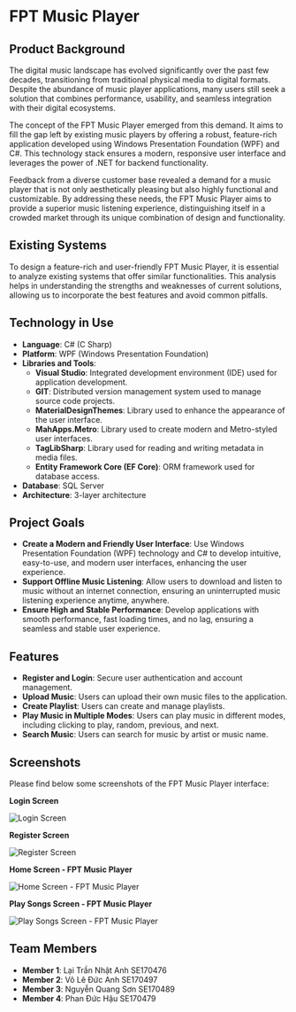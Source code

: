 
# FPT Music Player

## Product Background

The digital music landscape has evolved significantly over the past few decades, transitioning from traditional physical media to digital formats. Despite the abundance of music player applications, many users still seek a solution that combines performance, usability, and seamless integration with their digital ecosystems.

The concept of the FPT Music Player emerged from this demand. It aims to fill the gap left by existing music players by offering a robust, feature-rich application developed using Windows Presentation Foundation (WPF) and C#. This technology stack ensures a modern, responsive user interface and leverages the power of .NET for backend functionality.

Feedback from a diverse customer base revealed a demand for a music player that is not only aesthetically pleasing but also highly functional and customizable. By addressing these needs, the FPT Music Player aims to provide a superior music listening experience, distinguishing itself in a crowded market through its unique combination of design and functionality.

## Existing Systems

To design a feature-rich and user-friendly FPT Music Player, it is essential to analyze existing systems that offer similar functionalities. This analysis helps in understanding the strengths and weaknesses of current solutions, allowing us to incorporate the best features and avoid common pitfalls.

## Technology in Use

- **Language**: C# (C Sharp)
- **Platform**: WPF (Windows Presentation Foundation)
- **Libraries and Tools**:
  - **Visual Studio**: Integrated development environment (IDE) used for application development.
  - **GIT**: Distributed version management system used to manage source code projects.
  - **MaterialDesignThemes**: Library used to enhance the appearance of the user interface.
  - **MahApps.Metro**: Library used to create modern and Metro-styled user interfaces.
  - **TagLibSharp**: Library used for reading and writing metadata in media files.
  - **Entity Framework Core (EF Core)**: ORM framework used for database access.
- **Database**: SQL Server
- **Architecture**: 3-layer architecture

## Project Goals

- **Create a Modern and Friendly User Interface**: Use Windows Presentation Foundation (WPF) technology and C# to develop intuitive, easy-to-use, and modern user interfaces, enhancing the user experience.
- **Support Offline Music Listening**: Allow users to download and listen to music without an internet connection, ensuring an uninterrupted music listening experience anytime, anywhere.
- **Ensure High and Stable Performance**: Develop applications with smooth performance, fast loading times, and no lag, ensuring a seamless and stable user experience.

## Features

- **Register and Login**: Secure user authentication and account management.
- **Upload Music**: Users can upload their own music files to the application.
- **Create Playlist**: Users can create and manage playlists.
- **Play Music in Multiple Modes**: Users can play music in different modes, including clicking to play, random, previous, and next.
- **Search Music**: Users can search for music by artist or music name.

## Screenshots

Please find below some screenshots of the FPT Music Player interface:

**Login Screen**

![Login Screen](https://github.com/user-attachments/assets/14702731-fd96-4def-a8bb-634699bfeb55)

**Register Screen**

![Register Screen](https://github.com/user-attachments/assets/a8cade36-56b4-4a1c-97b0-5d7b7420d707)

**Home Screen - FPT Music Player**

![Home Screen - FPT Music Player](https://github.com/user-attachments/assets/b5454a4a-cd51-4318-ae78-670af6de8df3)

**Play Songs Screen - FPT Music Player**

![Play Songs Screen - FPT Music Player](https://github.com/user-attachments/assets/c82a56e7-15da-4080-8680-9201697688c6)


## Team Members

- **Member 1**: Lại Trần Nhật Anh SE170476 
- **Member 2**: Võ Lê Đức Anh SE170497 
- **Member 3**: Nguyễn Quang Sơn SE170489 
- **Member 4**: Phan Đức Hậu SE170479 

